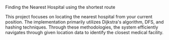 Finding the Nearest Hospital using the shortest route 

This project focuses on locating the nearest hospital from your current position.
The implementation primarily utilizes Dijkstra's algorithm, DFS, and hashing techniques. 
Through these methodologies, the system efficiently navigates through given location data to identify the closest medical facility.
